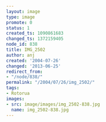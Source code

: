 ```yaml
---
layout: image
type: image
promote: 0
status: 1
created_ts: 1090861683
changed_ts: 1372159405
node_id: 838
title: IMG_2502
author: anj
created: '2004-07-26'
changed: '2013-06-25'
redirect_from:
- "/node/838/"
permalink: "/2004/07/26/img_2502/"
tags:
- Rotorua
images:
- src: image/images/img_2502-838.jpg
  name: img_2502-838.jpg
---
```


